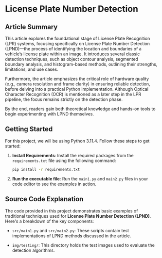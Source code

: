 # License Plate Number Detection

## Article Summary

This article explores the foundational stage of License Plate Recognition (LPR) systems, focusing specifically on License Plate Number Detection (LPND)—the process of identifying the location and boundaries of a vehicle’s license plate within an image. It introduces several classic detection techniques, such as object contour analysis, segmented boundary analysis, and histogram-based methods, outlining their strengths, limitations, and use cases.

Furthermore, the article emphasizes the critical role of hardware quality (e.g., camera resolution and frame clarity) in ensuring reliable detection, before delving into a practical Python implementation. Although Optical Character Recognition (OCR) is mentioned as a later step in the LPR pipeline, the focus remains strictly on the detection phase.

By the end, readers gain both theoretical knowledge and hands-on tools to begin experimenting with LPND themselves.



## Getting Started

For this project, we will be using Python 3.11.4. Follow these steps to get started:

1. **Install Requirements**: Install the required packages from the `requirements.txt` file using the following command:

   ```sh
   pip install -r requirements.txt
   ```

2. **Run the executable file**: Run the `main1.py` and `main2.py` files in your code editor to see the examples in action.

## Source Code Explanation

The code provided in this project demonstrates basic examples of traditional techniques used for **License Plate Number Detection (LPND)**. Here's a breakdown of the key components:

- `src/main1.py` and `src/main2.py`: These scripts contain test implementations of LPND methods discussed in the article.

- `img/testing/`: This directory holds the test images used to evaluate the detection algorithms.

